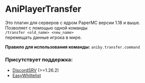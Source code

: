 # AniPlayerTransfer
Это плагин для серверов с ядром PaperMC версии 1.18 и выше.\
Позволяет с помощью одной команды\
`/transfer <old_name> <new_name>`\
перемещать данные игрока в мире.

**Правило для использования команды:** `aniby.transfer.command`

### Присутствует поддержка:

- [DiscordSRV](https://github.com/DiscordSRV/DiscordSRV) (>=1.26.2)
- [EasyWhiltelist](https://www.spigotmc.org/resources/easywhitelist-name-based-whitelist.65222/)